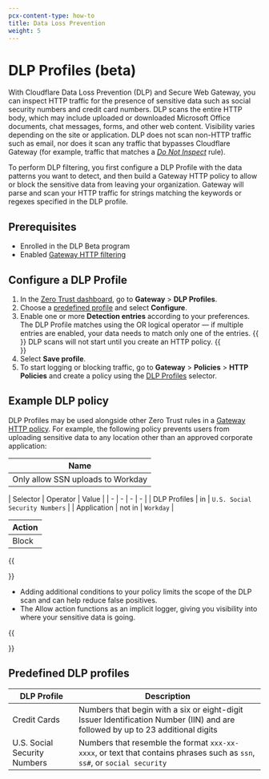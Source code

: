 ```yaml
---
pcx-content-type: how-to
title: Data Loss Prevention
weight: 5
---
```


# DLP Profiles (beta)

With Cloudflare Data Loss Prevention (DLP) and Secure Web Gateway, you can inspect HTTP traffic for the presence of sensitive data such as social security numbers and credit card numbers. DLP scans the entire HTTP body, which may include uploaded or downloaded Microsoft Office documents, chat messages, forms, and other web content. Visibility varies depending on the site or application. DLP does not scan non-HTTP traffic such as email, nor does it scan any traffic that bypasses Cloudflare Gateway (for example, traffic that matches a [_Do Not Inspect_](/cloudflare-one/policies/filtering/http-policies/#do-not-inspect) rule).

To perform DLP filtering, you first configure a DLP Profile with the data patterns you want to detect, and then build a Gateway HTTP policy to allow or block the sensitive data from leaving your organization. Gateway will parse and scan your HTTP traffic for strings matching the keywords or regexes specified in the DLP profile.

## Prerequisites

* Enrolled in the DLP Beta program
* Enabled [Gateway HTTP filtering](/cloudflare-one/policies/filtering/initial-setup/http/)

## Configure a DLP Profile

1. In the [Zero Trust dashboard](https://dash.teams.cloudflare.com), go to **Gateway** > **DLP Profiles**.
2. Choose a [predefined profile](#predefined-dlp-profiles) and select **Configure**.
3. Enable one or more **Detection entries** according to your preferences. The DLP Profile matches using the OR logical operator — if multiple entries are enabled, your data needs to match only one of the entries. 
{{<Aside type="note">}}
DLP scans will not start until you create an HTTP policy.
{{</Aside>}}
4. Select **Save profile**.
5. To start logging or blocking traffic, go to **Gateway** > **Policies** > **HTTP Policies** and create a policy using the [DLP Profiles](/cloudflare-one/policies/filtering/http-policies/#dlp-profiles) selector.

## Example DLP policy

DLP Profiles may be used alongside other Zero Trust rules in a [Gateway HTTP policy](/cloudflare-one/policies/filtering/http-policies/). For example, the following policy prevents users from uploading sensitive data to any location other than an approved corporate application:

| Name |
| ---- |
| Only allow SSN uploads to Workday |

| Selector | Operator | Value |
| - | - | - | - |
| DLP Profiles | in | `U.S. Social Security Numbers` |
| Application  | not in | `Workday` |

|Action|
|------|
|Block |

{{<Aside type="note" header="Tips">}}
- Adding additional conditions to your policy limits the scope of the DLP scan and can help reduce false positives.
- The Allow action functions as an implicit logger, giving you visibility into where your sensitive data is going.

{{</Aside>}}

## Predefined DLP profiles

| DLP Profile | Description |
| ----------- | ----------- |
| Credit Cards | Numbers that begin with a six or eight-digit Issuer Identification Number (IIN) and are followed by up to 23 additional digits |
| U.S. Social Security Numbers |  Numbers that resemble the format `xxx-xx-xxxx`, or text that contains phrases such as `ssn`, `ss#`, or `social security` |
